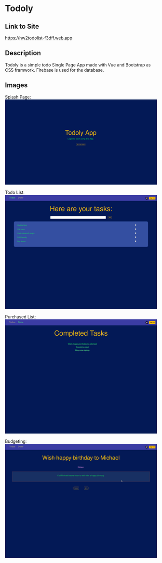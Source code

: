# Todoly


## Link to Site

https://hw2todolist-f3dff.web.app

## Description

Todoly is a simple todo Single Page App made with Vue and Bootstrap as CSS framwork. Firebase is used for the database.

## Images

Splash Page:  ![Alt text](Images/Start.png?raw=true "Splash")

Todo List: ![Alt text](Images/Todos.png?raw=true "Todo List")

Purchased List: ![Alt text](Images/Completed.png?raw=true?raw=true "Completed Tasks")

Budgeting: ![Alt text](Images/Task.png?raw=true "Task Page")
